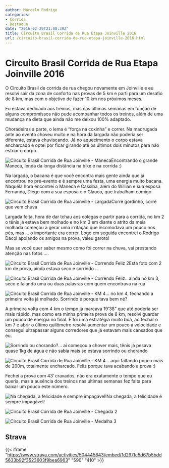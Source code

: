 ```yaml
---
author: Marcelo Rodrigo
categories:
- Corrida
- Destaque
date: "2016-02-29T21:08:39Z"
title: Circuito Brasil Corrida de Rua Etapa Joinville 2016
url: /circuito-brasil-corrida-de-rua-etapa-joinville-2016.html
---
```

# Circuito Brasil Corrida de Rua  Etapa Joinville 2016
O Circuito Brasil de corrida de rua chegou novamente em Joinville e eu resolvi sair da zona de conforto nas provas de 5 km e parti para um desafio de 8 km, mas com o objetivo de fazer 10 km nos próximos meses.

Eu estava dedicado aos treinos, mas nas últimas semanas em função de alguns compromissos não pude acompanhar todos os treinos, além de uma mudança na dieta que ainda não me deixou 100% adaptado.

Choradeiras a parte, o lema é “força na coxinha” e correr. Na madrugada ante ao evento choveu muito e na hora da largada não poderia ser diferente, estava chuviscando. Já no aquecimento o corpo estava encharcado e optei por ficar girando até os últimos dois minutos para não esfriar o corpo.

![Circuito Brasil Corrida de Rua Joinville - Maneca](/images/2016/02/circuito-brasil-corrida-rua-joinville-maneca-marcelo-rodrigo.webp)Encontrando o grande Maneca, lenda da longa distância na bike e na corrida :)

Na largada, o bacana é que você encontra mais gente ainda que já encontrou no pré-evento e é sempre uma festa, uma energia muito bacana. Naquela hora encontrei o Maneca e Cassiba, além do Willian e sua esposa Fernanda, Diego com a sua esposa e o Glauco, que trabalham comigo.

![Circuito Brasil Corrida de Rua Joinville - Largada](/images/2016/02/circuito-brasil-corrida-rua-joinville-largada-marcelo-rodrigo.webp)Corre gordinho, corre que vem chuva

Largada feita, hora de dar tchau aos colegas e partir para a corrida, no km 2 o tênis já estava bem molhado e no km 3 em diante o atrito da meia molhada começou a gerar uma irritação que incomodava um pouco nos pés, mas … o importante era correr. Logo em seguida encontrei o Rodrigo Dacol apoiando os amigos na prova, valeu garoto!

Mas se você quer saber mesmo como foi correr na chuva, vai prestando atenção nas fotos ….

![Circuito Brasil Corrida de Rua Joinville - Correndo Feliz 2](/images/2016/02/circuito-brasil-corrida-rua-joinville-running2-marcelo-rodrigo.webp)Esta foto com 2 km de prova, ainda estava seco e sorrindo …

![Circuito Brasil Corrida de Rua Joinville - Correndo Feliz](/images/2016/02/circuito-brasil-corrida-rua-joinville-running1-marcelo-rodrigo.webp).. ainda no km 3, seco e falando uma ou duas palavras com quem encontrava na rua

![Circuito Brasil Corrida de Rua Joinville - KM 4](/images/2016/02/circuito-brasil-corrida-rua-joinville-km4-marcelo-rodrigo.webp)… no km 4, fechando a primeira volta já molhado. Sorrindo é porque tava bem né?

A primeira volta com 4 km o tempo já marcava 19’38” que até poderia ser mais rápido, mas como era minha primeira prova de 8 km, resolvi guardar um pouco de energia no final. E foi uma estratégia muito boa, ao fechar o km 7 e abrir o último quilômetro resolvi aumentar um pouco a velocidade e consegui ultrapassar alguns corredores que já estavam mais cansados que eu.

![Sorrindo ou chorando?](/images/2016/02/circuito-brasil-corrida-rua-joinville-sorriso-amarelo-marcelo-rodrigo.webp)… ai começou a chover mais, tênis já pesava quase 1kg de água e não sabia mais se estava sorrindo ou chorando

![Circuito Brasil Corrida de Rua Joinville - KM 4](/images/2016/02/circuito-brasil-corrida-rua-joinville-km6-marcelo-rodrigo.webp)… aqui faltando pouco mais de 200m, totalmente encharcado. Feliz porque tava acabando a prova :)

Fechei a prova com 43′ cravados, não era exatamente o tempo que eu queria, mas a ausência dos treinos nas últimas semanas fez falta para baixar um pouco este número.

![Na chegada, a felicidade é sempre impagável!](/images/2016/02/circuito-brasil-corrida-rua-joinville-medalha1-marcelo-rodrigo.webp)Na chegada, a felicidade é sempre impagável!

![Circuito Brasil Corrida de Rua Joinville - Chegada 2](/images/2016/02/circuito-brasil-corrida-rua-joinville-medalha2-marcelo-rodrigo.webp)

![Circuito Brasil Corrida de Rua Joinville - Medalha 3](/images/2016/02/circuito-brasil-corrida-rua-joinville-medalha3-marcelo-rodrigo.webp)

## Strava
{{< iframe "https://www.strava.com/activities/504445843/embed/1d297fc5d67b5bdd5633b92f3523603f9bea6963" "590" "410" >}}